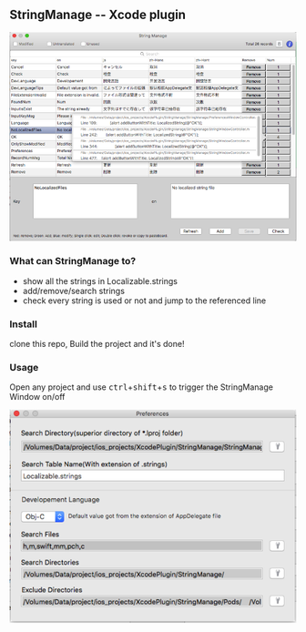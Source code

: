 ## StringManage -- Xcode plugin

![image](screenshots/1.png)

### What can StringManage to?

- show all the strings in Localizable.strings
- add/remove/search strings
- check every string is used or not and jump to the referenced line

### Install
clone this repo, Build the project and it's done!

### Usage

Open any project and use <kbd>ctrl</kbd>+<kbd>shift</kbd>+<kbd>s</kbd> to trigger the StringManage Window on/off

![image](screenshots/2.png)



